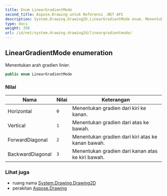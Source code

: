```yaml
---
title: Enum LinearGradientMode
second_title: Aspose.Drawing untuk Referensi .NET API
description: System.Drawing.Drawing2D.LinearGradientMode enum. Menentukan arah gradien linier.
type: docs
weight: 350
url: /id/net/system.drawing.drawing2d/lineargradientmode/
---
```

## LinearGradientMode enumeration

Menentukan arah gradien linier.

```csharp
public enum LinearGradientMode
```

### Nilai

| Nama | Nilai | Keterangan |
| --- | --- | --- |
| Horizontal | `0` | Menentukan gradien dari kiri ke kanan. |
| Vertical | `1` | Menentukan gradien dari atas ke bawah. |
| ForwardDiagonal | `2` | Menentukan gradien dari kiri atas ke kanan bawah. |
| BackwardDiagonal | `3` | Menentukan gradien dari kanan atas ke kiri bawah. |

### Lihat juga

* ruang nama [System.Drawing.Drawing2D](../../system.drawing.drawing2d/)
* perakitan [Aspose.Drawing](../../)


